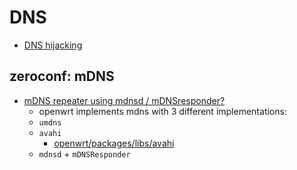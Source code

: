 # DNS

- [DNS hijacking](https://openwrt.org/docs/guide-user/firewall/fw3_configurations/intercept_dns)

## zeroconf: mDNS

- [mDNS repeater using mdnsd / mDNSresponder?](https://forum.openwrt.org/t/mdns-repeater-using-mdnsd-mdnsresponder/53112)
  - openwrt implements mdns with 3 different implementations:
  - `umdns`
  - `avahi`
    - [openwrt/packages/libs/avahi](https://github.com/openwrt/packages/tree/master/libs/avahi)
  - `mdnsd` + `mDNSResponder`
